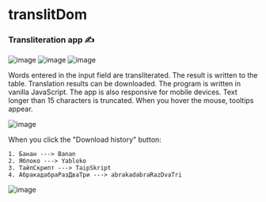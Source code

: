 # translitDom

### Transliteration app ✍

![image](https://user-images.githubusercontent.com/105886632/217557916-69b4813e-0284-4ab0-b46a-82a7c7c9ef59.png)
![image](https://user-images.githubusercontent.com/105886632/217558626-1dbcb8a4-b933-4d5b-9d54-d6fb1f74957a.png)
![image](https://user-images.githubusercontent.com/105886632/217558930-01099e8a-dd08-4866-9648-929bb1275534.png)

Words entered in the input field are transliterated. 
The result is written to the table. Translation results can be downloaded. 
The program is written in vanilla JavaScript. 
The app is also responsive for mobile devices.
Text longer than 15 characters is truncated. When you hover the mouse, tooltips appear.

![image](https://user-images.githubusercontent.com/105886632/217550313-232e54dc-4200-4578-9ec9-70c0d1c1ba42.png)

When you click the "Download history" button:

    1. Банан ---> Banan
    2. Яблоко ---> Yabloko
    3. ТайпСкрипт ---> TaipSkript
    4. АбракадабраРазДваТри ---> abrakadabraRazDvaTri

![image](https://user-images.githubusercontent.com/105886632/217550710-b14b3fe1-8f07-498c-8156-0230bfdc5f2c.png)
